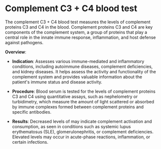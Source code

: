 [//]: # (source: ?)
[//]: # (tags: tests body-complement-system)

# Complement C3 + C4 blood test

The complement C3 + C4 blood test measures the levels of complement proteins C3 and C4 in the blood. Complement proteins C3 and C4 are key components of the complement system, a group of proteins that play a central role in the innate immune response, inflammation, and host defense against pathogens.

**Overview**:

* **Indication**: Assesses various immune-mediated and inflammatory conditions, including autoimmune diseases, complement deficiencies, and kidney diseases. It helps assess the activity and functionality of the complement system and provides valuable information about the patient's immune status and disease activity.

* **Procedure**: Blood serum is tested for the levels of complement proteins C3 and C4 using quantitative assays, such as nephelometry or turbidimetry, which measure the amount of light scattered or absorbed by immune complexes formed between complement proteins and specific antibodies.

* **Results**: Decreased levels of may indicate complement activation and consumption, as seen in conditions such as systemic lupus erythematosus (SLE), glomerulonephritis, or complement deficiencies. Elevated levels may occur in acute-phase reactions, inflammation, or certain infections.
